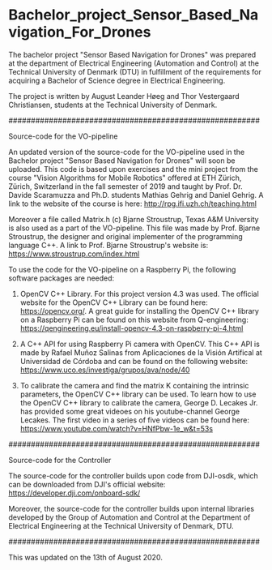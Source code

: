 # Bachelor_project_Sensor_Based_Navigation_For_Drones

The bachelor project "Sensor Based Navigation for Drones" was prepared at the department of Electrical Engineering (Automation and Control) at the Technical University of Denmark (DTU) in fulfillment of the requirements for acquiring a Bachelor of Science degree in Electrical Engineering.

The project is written by August Leander Høeg and Thor Vestergaard Christiansen, students at the Technical University of Denmark.

########################################################

Source-code for the VO-pipeline

An updated version of the source-code for the VO-pipeline used in the Bachelor project "Sensor Based Navigation for Drones" will soon be uploaded. This code is based upon exercises and the mini project from the course "Vision Algorithms for Mobile Robotics" offered at ETH Zürich, Zürich, Switzerland in the fall semester of 2019 and taught by Prof. Dr. Davide Scaramuzza and Ph.D. students Mathias Gehrig and Daniel Gehrig. A link to the website of the course is here: http://rpg.ifi.uzh.ch/teaching.html 

Moreover a file called Matrix.h (c) Bjarne Stroustrup, Texas A&M University is also used as a part of the VO-pipeline. This file was made by Prof. Bjarne Stroustrup, the designer and original implementer of the programming language C++. A link to Prof. Bjarne Stroustrup's website is: https://www.stroustrup.com/index.html 

To use the code for the VO-pipeline on a Raspberry Pi, the following software packages are needed:

  1) OpenCV C++ Library. For this project version 4.3 was used. The official website for the OpenCV C++ Library can be found here: https://opencv.org/.
     A great guide for installing the OpenCV C++ library on a Raspberry Pi can be found on this website from Q-engineering: 
     https://qengineering.eu/install-opencv-4.3-on-raspberry-pi-4.html 
     
  2) A C++ API for using Raspberry Pi camera with OpenCV. This C++ API is made by Rafael Muñoz Salinas from Aplicaciones de la Visión Artifical at Universidad de Córdoba and can         be found on the following website: https://www.uco.es/investiga/grupos/ava/node/40
  
  3) To calibrate the camera and find the matrix K containing the intrinsic parameters, the OpenCV C++ library can be used. To learn how to use the OpenCV C++ library to              calibrate the camera, George D. Lecakes Jr. has provided some great videoes on his youtube-channel George Lecakes. The first video in a series of five videos can be found        here: https://www.youtube.com/watch?v=HNfPbw-1e_w&t=53s  

########################################################

Source-code for the Controller

The source-code for the controller builds upon code from DJI-osdk, which can be downloaded from DJI's official website: https://developer.dji.com/onboard-sdk/ 

Moreover, the source-code for the controller builds upon internal libraries developed by the Group of Automation and Control at the Department of Electrical Engineering at the Technical University of Denmark, DTU.

########################################################

This was updated on the 13th of August 2020. 
